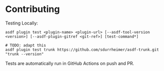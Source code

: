 # Contributing

Testing Locally:

```shell
asdf plugin test <plugin-name> <plugin-url> [--asdf-tool-version <version>] [--asdf-plugin-gitref <git-ref>] [test-command*]

# TODO: adapt this
asdf plugin test trunk https://github.com/sdurrheimer/asdf-trunk.git "trunk --version"
```

Tests are automatically run in GitHub Actions on push and PR.
